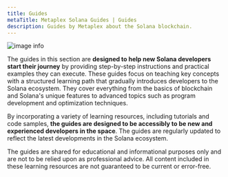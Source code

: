 ```yaml
---
title: Guides
metaTitle: Metaplex Solana Guides | Guides
description: Guides by Metaplex about the Solana blockchain.
---
```


![image info](./assets/banners/touch-screen.jpg)

The guides in this section are **designed to help new Solana developers start their journey** by providing step-by-step instructions and practical examples they can execute. These guides focus on teaching key concepts with a structured learning path that gradually introduces developers to the Solana ecosystem. They cover everything from the basics of blockchain and Solana's unique features to advanced topics such as program development and optimization techniques.

By incorporating a variety of learning resources, including tutorials and code samples, **the guides are designed to be accessibly to be new and experienced developers in the space**. The guides are regularly updated to reflect the latest developments in the Solana ecosystem.

The guides are shared for educational and informational purposes only and are not to be relied upon as professional advice. All content included in these learning resources are not guaranteed to be current or error-free.
